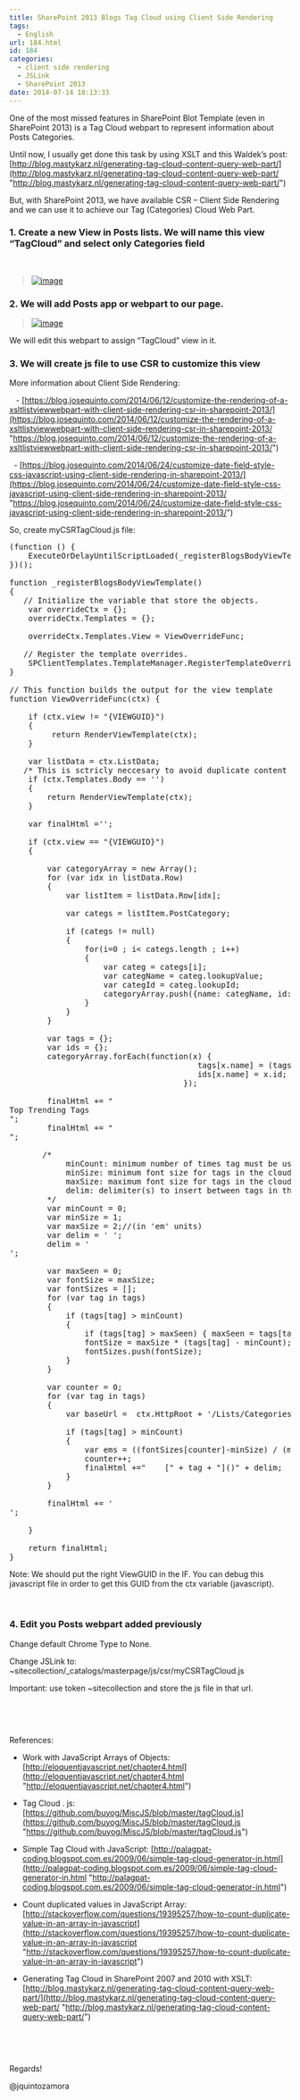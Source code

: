 ```yaml
---
title: SharePoint 2013 Blogs Tag Cloud using Client Side Rendering
tags:
  - English
url: 184.html
id: 184
categories:
  - client side rendering
  - JSLink
  - SharePoint 2013
date: 2014-07-14 18:13:33
---
```


One of the most missed features in SharePoint Blot Template (even in SharePoint 2013) is a Tag Cloud webpart to represent information about Posts Categories. 

Until now, I usually get done this task by using XSLT and this Waldek’s post: [http://blog.mastykarz.nl/generating-tag-cloud-content-query-web-part/](http://blog.mastykarz.nl/generating-tag-cloud-content-query-web-part/ "http://blog.mastykarz.nl/generating-tag-cloud-content-query-web-part/")

But, with SharePoint 2013, we have available CSR – Client Side Rendering and we can use it to achieve our Tag (Categories) Cloud Web Part. 

### 1\. Create a new View in Posts lists. We will name this view “TagCloud” and select only Categories field

&nbsp;
> [![image](https://blog.josequinto.com/wp-content/uploads/2014/07/image_thumb4.png "image")](https://blog.josequinto.com/wp-content/uploads/2014/07/image4.png)

### 2\. We will add Posts app or webpart to our page. 
> [![image](https://blog.josequinto.com/wp-content/uploads/2014/07/image_thumb5.png "image")](https://blog.josequinto.com/wp-content/uploads/2014/07/image5.png)

We will edit this webpart to assign “TagCloud” view in it.

### 3\. We will create js file to use CSR to customize this view

More information about Client Side Rendering: 

&nbsp;&nbsp; - [https://blog.josequinto.com/2014/06/12/customize-the-rendering-of-a-xsltlistviewwebpart-with-client-side-rendering-csr-in-sharepoint-2013/](https://blog.josequinto.com/2014/06/12/customize-the-rendering-of-a-xsltlistviewwebpart-with-client-side-rendering-csr-in-sharepoint-2013/ "https://blog.josequinto.com/2014/06/12/customize-the-rendering-of-a-xsltlistviewwebpart-with-client-side-rendering-csr-in-sharepoint-2013/")

&nbsp; - [https://blog.josequinto.com/2014/06/24/customize-date-field-style-css-javascript-using-client-side-rendering-in-sharepoint-2013/](https://blog.josequinto.com/2014/06/24/customize-date-field-style-css-javascript-using-client-side-rendering-in-sharepoint-2013/ "https://blog.josequinto.com/2014/06/24/customize-date-field-style-css-javascript-using-client-side-rendering-in-sharepoint-2013/")

So, create myCSRTagCloud.js file:

<pre class="js">
(function () {
    ExecuteOrDelayUntilScriptLoaded(_registerBlogsBodyViewTemplate, 'clienttemplates.js');
})();

function _registerBlogsBodyViewTemplate() 
{ 
   // Initialize the variable that store the objects. 
    var overrideCtx = {}; 
    overrideCtx.Templates = {}; 

    overrideCtx.Templates.View = ViewOverrideFunc; 

   // Register the template overrides. 
    SPClientTemplates.TemplateManager.RegisterTemplateOverrides(overrideCtx); 
}

// This function builds the output for the view template
function ViewOverrideFunc(ctx) {

    if (ctx.view != "{VIEWGUID}") 
    {
         return RenderViewTemplate(ctx);
    }

    var listData = ctx.ListData;
   /* This is sctricly neccesary to avoid duplicate content */
    if (ctx.Templates.Body == '') 
    {
        return RenderViewTemplate(ctx);         
    }

    var finalHtml ='';

    if (ctx.view == "{VIEWGUID}")
    {

        var categoryArray = new Array();
        for (var idx in listData.Row) 
        {
            var listItem = listData.Row[idx];

            var categs = listItem.PostCategory;

            if (categs != null)
            {
                for(i=0 ; i< categs.length ; i++)
                {
                    var categ = categs[i];
                    var categName = categ.lookupValue;
                    var categId = categ.lookupId;
                    categoryArray.push({name: categName, id: categId});
                }
            }
        }

        var tags = {};
        var ids = {};
        categoryArray.forEach(function(x) {
                                        tags[x.name] = (tags[x.name] || 0)+1;
                                        ids[x.name] = x.id;
                                     });

        finalHtml += "<div id='tagCloudTitle' class='tagCloudTitle'>Top Trending Tags</div>";
        finalHtml += "<div id='tagCloud' class='tagCloudContainer'>";

       /*
            minCount: minimum number of times tag must be used to show up in the cloud (defaults to 0)
            minSize: minimum font size for tags in the cloud (defaults to 1em)
            maxSize: maximum font size for tags in the cloud (defaults to 4.5em)
            delim: delimiter(s) to insert between tags in the cloud (defaults to 1 space)
        */
        var minCount = 0;
        var minSize = 1;
        var maxSize = 2;//(in 'em' units)
        var delim = '&nbsp;';
        delim = '
';

        var maxSeen = 0; 
        var fontSize = maxSize;
        var fontSizes = [];
        for (var tag in tags) 
        {
            if (tags[tag] > minCount) 
            {
                if (tags[tag] > maxSeen) { maxSeen = tags[tag]; }
                fontSize = maxSize * (tags[tag] - minCount);
                fontSizes.push(fontSize);
            }                        
        }

        var counter = 0;
        for (var tag in tags) 
        {
            var baseUrl =  ctx.HttpRoot + '/Lists/Categories/Category.aspx?CategoryId=' + ids[tag];

            if (tags[tag] > minCount) 
            {
                var ems = ((fontSizes[counter]-minSize) / (maxSeen - minCount)) + minSize;
                counter++;
                finalHtml +="    [" + tag + "]()" + delim;
            }            
        }

        finalHtml += '</div>';

    }

    return finalHtml;
}
</pre>

Note: We should put the right ViewGUID in the IF. You can debug this javascript file in order to get this GUID from the ctx variable (javascript).

&nbsp;

### 4\. Edit you Posts webpart added previously

Change default Chrome Type to None.

Change JSLink to: ~sitecollection/_catalogs/masterpage/js/csr/myCSRTagCloud.js

Important: use token ~sitecollection and store the js file in that url.

&nbsp;

&nbsp;

References:

- Work with JavaScript Arrays of Objects: [http://eloquentjavascript.net/chapter4.html](http://eloquentjavascript.net/chapter4.html "http://eloquentjavascript.net/chapter4.html")

- Tag Cloud . js: [https://github.com/buyog/MiscJS/blob/master/tagCloud.js](https://github.com/buyog/MiscJS/blob/master/tagCloud.js "https://github.com/buyog/MiscJS/blob/master/tagCloud.js")

- Simple Tag Cloud with JavaScript: [http://palagpat-coding.blogspot.com.es/2009/06/simple-tag-cloud-generator-in.html](http://palagpat-coding.blogspot.com.es/2009/06/simple-tag-cloud-generator-in.html "http://palagpat-coding.blogspot.com.es/2009/06/simple-tag-cloud-generator-in.html")

- Count duplicated values in JavaScript Array: [http://stackoverflow.com/questions/19395257/how-to-count-duplicate-value-in-an-array-in-javascript](http://stackoverflow.com/questions/19395257/how-to-count-duplicate-value-in-an-array-in-javascript "http://stackoverflow.com/questions/19395257/how-to-count-duplicate-value-in-an-array-in-javascript")

- Generating Tag Cloud in SharePoint 2007 and 2010 with XSLT: [http://blog.mastykarz.nl/generating-tag-cloud-content-query-web-part/](http://blog.mastykarz.nl/generating-tag-cloud-content-query-web-part/ "http://blog.mastykarz.nl/generating-tag-cloud-content-query-web-part/")

&nbsp;

&nbsp;

Regards!

@jquintozamora